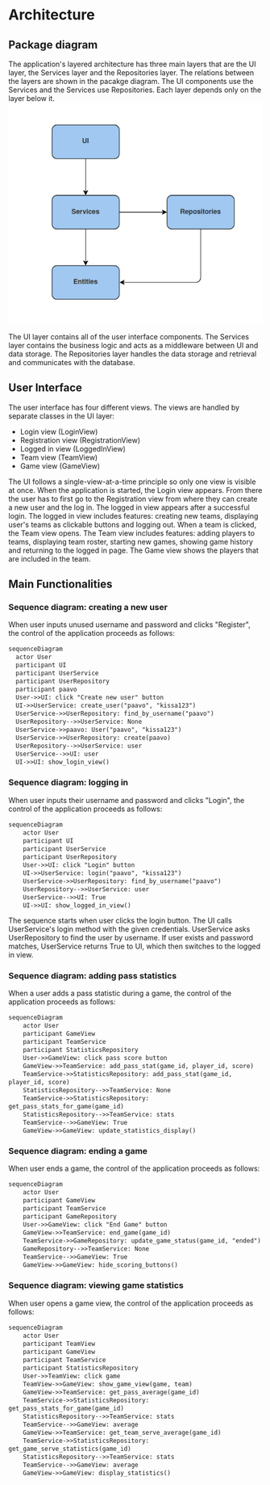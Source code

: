 # Architecture

## Package diagram

The application's layered architecture has three main layers that are the UI layer, the Services layer and the Repositories layer. The relations between the layers are shown in the pacakge diagram. The UI components use the Services and the Services use Repositories. Each layer depends only on the layer below it.
<img src="./images/achitecture_package_diagram.png" width="600" alt="Package diagram">

The UI layer contains all of the user interface components. The Services layer contains the business logic and acts as a middleware between UI and data storage. The Repositories layer handles the data storage and retrieval and communicates with the database.

## User Interface

The user interface has four different views. The views are handled by separate classes in the UI layer:

- Login view (LoginView)
- Registration view (RegistrationView)
- Logged in view (LoggedInView)
- Team view (TeamView)
- Game view (GameView)

The UI follows a single-view-at-a-time principle so only one view is visible at once. When the application is started, the Login view appears. From there the user has to first go to the Registration view from where they can create a new user and the log in. The logged in view appears after a successful login. The logged in view includes features: creating new teams, displaying user's teams as clickable buttons and logging out. When a team is clicked, the Team view opens. The Team view includes features: adding players to teams, displaying team roster, starting new games, showing game history and returning to the logged in page. The Game view shows the players that are included in the team.

## Main Functionalities

### Sequence diagram: creating a new user

When user inputs unused username and password and clicks "Register", the control of the application proceeds as follows:

```mermaid
sequenceDiagram
  actor User
  participant UI
  participant UserService
  participant UserRepository
  participant paavo
  User->>UI: click "Create new user" button
  UI->>UserService: create_user("paavo", "kissa123")
  UserService->>UserRepository: find_by_username("paavo")
  UserRepository-->>UserService: None
  UserService->>paavo: User("paavo", "kissa123")
  UserService->>UserRepository: create(paavo)
  UserRepository-->>UserService: user
  UserService-->>UI: user
  UI->>UI: show_login_view()
```

### Sequence diagram: logging in

When user inputs their username and password and clicks "Login", the control of the application proceeds as follows:

```mermaid
sequenceDiagram
    actor User
    participant UI
    participant UserService
    participant UserRepository
    User->>UI: click "Login" button
    UI->>UserService: login("paavo", "kissa123")
    UserService->>UserRepository: find_by_username("paavo")
    UserRepository-->>UserService: user
    UserService-->>UI: True
    UI->>UI: show_logged_in_view()
```

The sequence starts when user clicks the login button. The UI calls UserService's login method with the given credentials. UserService asks UserRepository to find the user by username. If user exists and password matches, UserService returns True to UI, which then switches to the logged in view.

### Sequence diagram: adding pass statistics

When a user adds a pass statistic during a game, the control of the application proceeds as follows:

```mermaid
sequenceDiagram
    actor User
    participant GameView
    participant TeamService
    participant StatisticsRepository
    User->>GameView: click pass score button
    GameView->>TeamService: add_pass_stat(game_id, player_id, score)
    TeamService->>StatisticsRepository: add_pass_stat(game_id, player_id, score)
    StatisticsRepository-->>TeamService: None
    TeamService->>StatisticsRepository: get_pass_stats_for_game(game_id)
    StatisticsRepository-->>TeamService: stats
    TeamService-->>GameView: True
    GameView->>GameView: update_statistics_display()
```

### Sequence diagram: ending a game

When user ends a game, the control of the application proceeds as follows:

```mermaid
sequenceDiagram
    actor User
    participant GameView
    participant TeamService
    participant GameRepository
    User->>GameView: click "End Game" button
    GameView->>TeamService: end_game(game_id)
    TeamService->>GameRepository: update_game_status(game_id, "ended")
    GameRepository-->>TeamService: None
    TeamService-->>GameView: True
    GameView->>GameView: hide_scoring_buttons()
```

### Sequence diagram: viewing game statistics

When user opens a game view, the control of the application proceeds as follows:

```mermaid
sequenceDiagram
    actor User
    participant TeamView
    participant GameView
    participant TeamService
    participant StatisticsRepository
    User->>TeamView: click game
    TeamView->>GameView: show_game_view(game, team)
    GameView->>TeamService: get_pass_average(game_id)
    TeamService->>StatisticsRepository: get_pass_stats_for_game(game_id)
    StatisticsRepository-->>TeamService: stats
    TeamService-->>GameView: average
    GameView->>TeamService: get_team_serve_average(game_id)
    TeamService->>StatisticsRepository: get_game_serve_statistics(game_id)
    StatisticsRepository-->>TeamService: stats
    TeamService-->>GameView: average
    GameView->>GameView: display_statistics()
```
